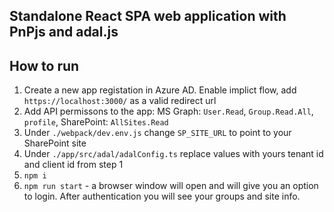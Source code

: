 ## Standalone React SPA web application with PnPjs and adal.js

## How to run

1. Create a new app registation in Azure AD. Enable implict flow, add `https://localhost:3000/` as a valid redirect url
2. Add API permissons to the app: MS Graph: `User.Read`, `Group.Read.All`, `profile`, SharePoint: `AllSites.Read`
3. Under `./webpack/dev.env.js` change `SP_SITE_URL` to point to your SharePoint site
4. Under `./app/src/adal/adalConfig.ts` replace values with yours tenant id and client id from step 1
5. `npm i`
6. `npm run start` - a browser window will open and will give you an option to login. After authentication you will see your groups and site info. 